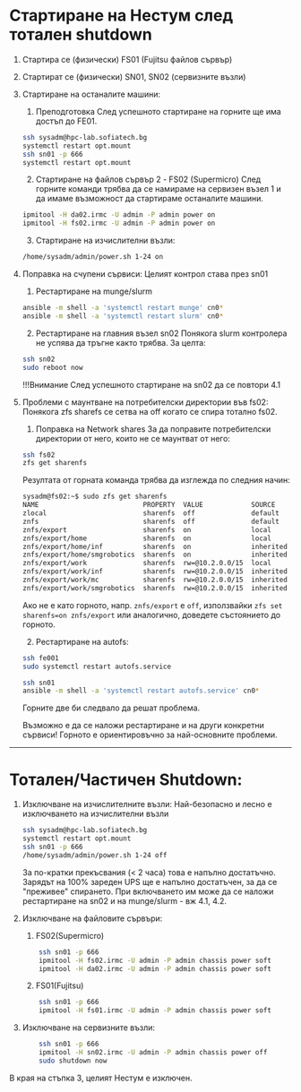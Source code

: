 # Стартиране на Нестум след тотален shutdown

1. Стартира се (физически) FS01 (Fujitsu файлов сървър)
2. Стартират се (физически) SN01, SN02 (сервизните възли)
3. Стартиране на останалите машини:
   
    1. Преподготовка
    След успешното стартиране на горните ще има достъп до FE01.

    ```bash
    ssh sysadm@hpc-lab.sofiatech.bg
    systemctl restart opt.mount
    ssh sn01 -p 666
    systemctl restart opt.mount
    ```
   
    2. Стартиране на файлов сървър 2 - FS02 (Supermicro)
    След горните команди трябва да се намираме на сервизен възел 1 и да имаме възможност да стартираме останалите машини.

    ```bash
    ipmitool -H da02.irmc -U admin -P admin power on
    ipmitool -H fs02.irmc -U admin -P admin power on
    ```
    
    3. Стартиране на изчислителни възли:
    ```bash
    /home/sysadm/admin/power.sh 1-24 on
    ```

4. Поправка на счупени сървиси:
    Целият контрол става през sn01
   
    1. Рестартиране на munge/slurm
    ```bash
    ansible -m shell -a 'systemctl restart munge' cn0*
    ansible -m shell -a 'systemctl restart slurm' cn0*
    ```
   
    2. Рестартиране на главния възел sn02
    Понякога slurm контролера не успява да тръгне както трябва.
    За целта: 
    ```bash
    ssh sn02 
    sudo reboot now
    ```
    !!!Внимание След успешното стартиране на sn02 да се повтори 4.1

5. Проблеми с маунтване на потребителски директории във fs02:
    Понякога zfs sharefs се сетва на off когато се спира тотално fs02.
    
    
    1. Поправка на Network shares
    За да поправите потребителски директории от него, които не се маунтват от него:
    ```bash
    ssh fs02
    zfs get sharenfs 
    ```
    Резултата от горната команда трябва да изглежда по следния начин:
    ```bash
    sysadm@fs02:~$ sudo zfs get sharenfs
    NAME                          PROPERTY  VALUE            SOURCE
    zlocal                        sharenfs  off              default
    znfs                          sharenfs  off              default
    znfs/export                   sharenfs  on               local
    znfs/export/home              sharenfs  on               local
    znfs/export/home/inf          sharenfs  on               inherited from znfs/export/home
    znfs/export/home/smgrobotics  sharenfs  on               inherited from znfs/export/home
    znfs/export/work              sharenfs  rw=@10.2.0.0/15  local
    znfs/export/work/inf          sharenfs  rw=@10.2.0.0/15  inherited from znfs/export/work
    znfs/export/work/mc           sharenfs  rw=@10.2.0.0/15  inherited from znfs/export/work
    znfs/export/work/smgrobotics  sharenfs  rw=@10.2.0.0/15  inherited from znfs/export/work
    ```
    Ако не е като горното, напр. `znfs/export` е `off`, използвайки `zfs set sharenfs=on znfs/export` или аналогично, доведете състоянието до горното.

    
    2. Рестартиране на autofs:
    ```bash
    ssh fe001
    sudo systemctl restart autofs.service
    ```
    ```bash
    ssh sn01
    ansible -m shell -a 'systemctl restart autofs.service' cn0*
    ```
    
    Горните две би следвало да решат проблема.

    Възможно е да се наложи рестартиране и на други конкретни сървиси! Горното е ориентировъчно за най-основните проблеми.

---

# Тотален/Частичен Shutdown:


1. Изключване на изчислителните възли:
Най-безопасно и лесно е изключването на изчислителни възли
    ```bash
    ssh sysadm@hpc-lab.sofiatech.bg
    systemctl restart opt.mount
    ssh sn01 -p 666
    /home/sysadm/admin/power.sh 1-24 off
    ```
    За по-кратки прекъсвания (< 2 часа) това е напълно достатъчно. Зарядът на 100% зареден UPS ще е напълно достатъчен, за да се "преживее" спирането.  При включването им може да се наложи рестартиране на sn02 и на munge/slurm - вж 4.1, 4.2.


2. Изключване на файловите сървъри:

    1. FS02(Supermicro)
    ```bash
        ssh sn01 -p 666
        ipmitool -H fs02.irmc -U admin -P admin chassis power soft
        ipmitool -H da02.irmc -U admin -P admin chassis power soft
    ```
    2. FS01(Fujitsu)
    ```bash
        ssh sn01 -p 666
        ipmitool -H fs01.irmc -U admin -P admin chassis power soft
    ```

3. Изключване на сервизните възли:
    ```bash
        ssh sn01 -p 666
        ipmitool -H sn02.irmc -U admin -P admin chassis power off
        sudo shutdown now
    ```
В края на стъпка 3, целият Нестум е изключен.